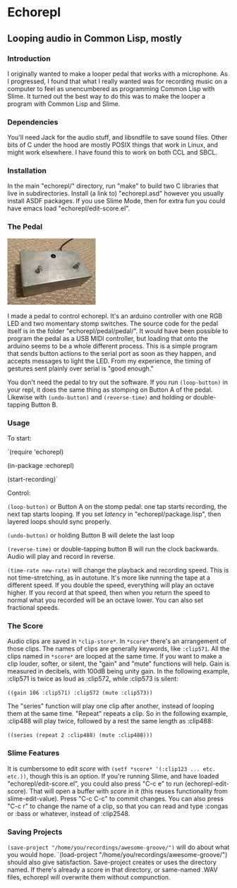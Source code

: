 # Echorepl
## Looping audio in Common Lisp, mostly

### Introduction
I originally wanted to make a looper pedal that works with a microphone. As I progressed, I found that what I really wanted was for recording music on a computer to feel as unencumbered as programming Common Lisp with Slime. It turned out the best way to do this was to make the looper a program with Common Lisp and Slime.

### Dependencies
You'll need Jack for the audio stuff, and libsndfile to save sound files. Other bits of C under the hood are mostly POSIX things that work in Linux, and might work elsewhere. I have found this to work on both CCL and SBCL.

### Installation
In the main "echorepl/" directory, run "make" to build two C libraries that live in subdirectories. Install (a link to) "echorepl.asd" however you usually install ASDF packages. If you use Slime Mode, then for extra fun you could have emacs load "echorepl/edit-score.el".

### The Pedal
![The Pedal](pedal.png)

I made a pedal to control echorepl. It's an arduino controller with one RGB LED and two momentary stomp switches. The source code for the pedal itself is in the folder "echorepl/pedal/pedal/". It would have been possible to program the pedal as a USB MIDI controller, but loading that onto the arduino seems to be a whole different process. This is a simple program that sends button actions to the serial port as soon as they happen, and accepts messages to light the LED. From my experience, the timing of gestures sent plainly over serial is "good enough."

You don't need the pedal to try out the software. If you run `(loop-button)` in your repl, it does the same thing as stomping on Button A of the pedal. Likewise with `(undo-button)` and `(reverse-time)` and holding or double-tapping Button B.

### Usage
To start:

`(require 'echorepl)

(in-package :echorepl)

(start-recording)`

Control:

`(loop-button)` or Button A on the stomp pedal: one tap starts recording, the next tap starts looping. If you set *latency* in "echorepl/package.lisp", then layered loops should sync properly.

`(undo-button)` or holding Button B will delete the last loop

`(reverse-time)` or double-tapping button B will run the clock backwards. Audio will play and record in reverse.

`(time-rate new-rate)` will change the playback and recording speed. This is not time-stretching, as in autotune. It's more like running the tape at a different speed. If you double the speed, everything will play an octave higher. If you record at that speed, then when you return the speed to normal what you recorded will be an octave lower. You can also set fractional speeds.

### The Score
Audio clips are saved in `*clip-store*`. In `*score*` there's an arrangement of those clips. The names of clips are generally keywords, like `:clip571`. All the clips named in `*score*` are looped at the same time. If you want to make a clip louder, softer, or silent, the "gain" and "mute" functions will help. Gain is measured in decibels, with 100dB being unity gain. In the following example, :clip571 is twice as loud as :clip572, while :clip573 is silent:

`((gain 106 :clip571) :clip572 (mute :clip573))`

The "series" function will play one clip after another, instead of looping them at the same time. "Repeat" repeats a clip. So in the following example, :clip488 will play twice, followed by a rest the same length as :clip488:

`((series (repeat 2 :clip488) (mute :clip488)))`

### Slime Features
It is cumbersome to edit *score* with `(setf *score* '(:clip123 ... etc. etc.))`, though this is an option. If you're running Slime, and have loaded "echorepl/edit-score.el", you could also press "C-c e" to run (echorepl-edit-score). That will open a buffer with *score* in it (this reuses functionality from slime-edit-value). Press "C-c C-c" to commit changes. You can also press "C-c r" to change the name of a clip, so that you can read and type :congas or :bass or whatever, instead of :clip2548.

### Saving Projects
`(save-project "/home/you/recordings/awesome-groove/")` will do about what you would hope. `(load-project "/home/you/recordings/awesome-groove/") should also give satisfaction. Save-project creates or uses the directory named. If there's already a score in that directory, or same-named .WAV files, echorepl will overwrite them without compunction.
